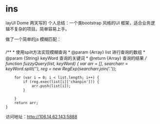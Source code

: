 # ins

layUI Dome 两天写的  个人总结：一个类bootstrap 风格的UI 框架，适合业务逻辑不复杂的项目。简单容易上手。

做了一个简单的js 模糊匹配：

###
 /**
     * 使用spilt方法实现模糊查询
     * @param  {Array}  list     进行查询的数组
     * @param  {String} keyWord  查询的关键词
     * @return {Array}           查询的结果
     */
    function fuzzyQuery(list, keyWord) {
        var arr = [],
            searcharr = keyWord.split(''),
            reg = new RegExp(searcharr.join('.*'));

        for (var i = 0; i < list.length; i++) {
            if (reg.exec(list[i]['chanpin'])) {
                arr.push(list[i]);
            }

        }
        return arr;
    }

访问地址：http://106.14.62.143:5888
